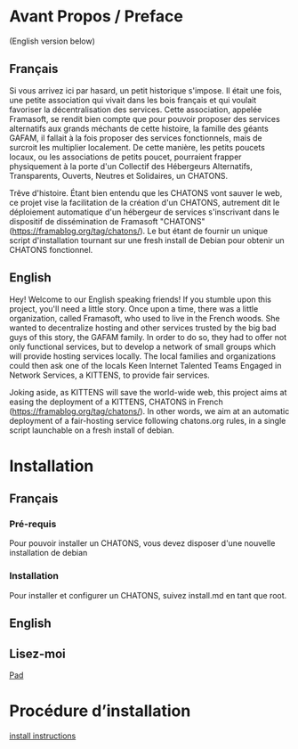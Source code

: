 # Avant Propos / Preface

(English version below)

## Français

Si vous arrivez ici par hasard, un petit historique s'impose.
Il était une fois, une petite association qui vivait dans les bois français et qui voulait favoriser la décentralisation des services. Cette association, appelée Framasoft, se rendit bien compte que pour pouvoir proposer des services alternatifs aux grands méchants de cette histoire, la famille des géants GAFAM, il fallait à la fois proposer des services fonctionnels, mais de surcroit les multiplier localement. De cette manière, les petits poucets locaux, ou les associations de petits poucet, pourraient frapper physiquement à la porte d'un Collectif des Hébergeurs Alternatifs, Transparents, Ouverts, Neutres et Solidaires, un CHATONS.

Trêve d'histoire. Étant bien entendu que les CHATONS vont sauver le web, ce projet vise la facilitation de la création d'un CHATONS, autrement dit le déploiement automatique d'un hébergeur de services s'inscrivant dans le dispositif de dissémination de Framasoft "CHATONS" (https://framablog.org/tag/chatons/).
Le but étant de fournir un unique script d'installation tournant sur une fresh install de Debian pour obtenir un CHATONS fonctionnel.

## English

Hey! Welcome to our English speaking friends!
If you stumble upon this project, you'll need a little story.
Once upon a time, there was a little organization, called Framasoft, who used to live in the French woods. She wanted to decentralize hosting and other services trusted by the big bad guys of this story, the GAFAM family. In order to do so, they had to offer not only functional services, but to develop a network of small groups which will provide hosting services locally. The local families and organizations could then ask one of the locals Keen Internet Talented Teams Engaged in Network Services, a KITTENS, to provide fair services.

Joking aside, as KITTENS will save the world-wide web, this project aims at easing the deployment of a KITTENS, CHATONS in French (https://framablog.org/tag/chatons/). In other words, we aim at an automatic deployment of a fair-hosting service following chatons.org rules, in a single script launchable on a fresh install of debian.

# Installation

## Français

### Pré-requis

Pour pouvoir installer un CHATONS, vous devez disposer d'une nouvelle installation de debian

### Installation

Pour installer et configurer un CHATONS, suivez install.md en tant que root.

## English

## Lisez-moi

[Pad](https://mypads.framapad.org/mypads/?/mypads/group/altermediatic-toulouse-deatm79d/pad/view/docker-atelier-acqwh7km)

# Procédure d’installation

[install instructions](install.md)
